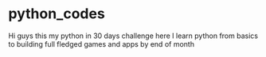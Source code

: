 # python_codes


Hi guys this my python in 30 days challenge here I learn python from basics
to building full fledged games and apps by end of month 
